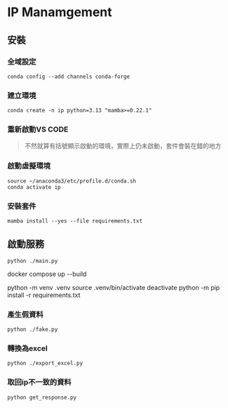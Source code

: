 # IP Manamgement

## 安裝
### 全域設定
```
conda config --add channels conda-forge
```
### 建立環境
```
conda create -n ip python=3.13 "mamba>=0.22.1"
```
### 重新啟動VS CODE
> 不然就算有括號顯示啟動的環境，實際上仍未啟動，套件會裝在錯的地方
### 啟動虛擬環境
```
source ~/anaconda3/etc/profile.d/conda.sh
conda activate ip
```
### 安裝套件
```
mamba install --yes --file requirements.txt
```
## 啟動服務
```
python ./main.py
```
docker compose up --build



python -m venv .venv
source .venv/bin/activate
deactivate
python -m pip install -r requirements.txt

### 產生假資料
```
python ./fake.py
```

### 轉換為excel
```
python ./export_excel.py
```

### 取回ip不一致的資料
```
python get_response.py
```
